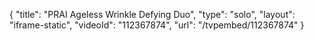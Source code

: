 {
    "title": "PRAI Ageless Wrinkle Defying Duo",
    "type": "solo",
    "layout": "iframe-static",
    "videoId": "112367874",
    "url": "\/tvpembed\/112367874"
}